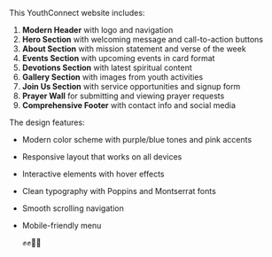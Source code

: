 This YouthConnect website includes:

1. **Modern Header** with logo and navigation
2. **Hero Section** with welcoming message and call-to-action buttons
3. **About Section** with mission statement and verse of the week
4. **Events Section** with upcoming events in card format
5. **Devotions Section** with latest spiritual content
6. **Gallery Section** with images from youth activities
7. **Join Us Section** with service opportunities and signup form
8. **Prayer Wall** for submitting and viewing prayer requests
9. **Comprehensive Footer** with contact info and social media

The design features:
- Modern color scheme with purple/blue tones and pink accents
- Responsive layout that works on all devices
- Interactive elements with hover effects
- Clean typography with Poppins and Montserrat fonts
- Smooth scrolling navigation
- Mobile-friendly menu

    ✊✊👐👐